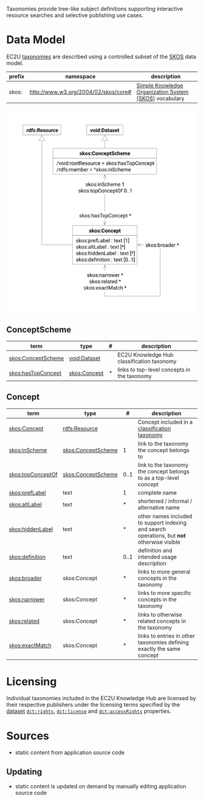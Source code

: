 Taxonomies provide tree-like subject definitions supporting interactive
resource searches and selective publishing use cases.

# Data Model

EC2U [taxonomies](https://www.w3.org/TR/skos-primer/) are described using a controlled subset of
the  [SKOS](https://www.w3.org/TR/skos-reference/) data model.

| prefix | namespace                            | description                                                                                     |
|--------|--------------------------------------|-------------------------------------------------------------------------------------------------|
| skos:  | http://www.w3.org/2004/02/skos/core# | [Simple Knowledge Organization System (SKOS)](https://www.w3.org/TR/skos-reference/) vocabulary |

![concept data model](index/concepts.svg#75)

## ConceptScheme

| term                                                              | type                       | # | description                                 |
|-------------------------------------------------------------------|----------------------------|---|---------------------------------------------|
| [skos:ConceptScheme](https://www.w3.org/TR/skos-reference/#L2457) | [void:Dataset](./index.md) |   | EC2U Knowledge Hub classification taxonomy  |
| [skos:hasTopConcept](https://www.w3.org/TR/skos-reference/#L2457) | [skos:Concept](#concept)   | * | links to top-level concepts in the taxonomy |

## Concept

| term                                                             | type                                 | #    | description                                                                                   |
|------------------------------------------------------------------|--------------------------------------|------|-----------------------------------------------------------------------------------------------|
| [skos:Concept](https://www.w3.org/TR/skos-reference/#L2039)      | [rdfs:Resource](resources.md)        |      | Concept included in a [classification taxonomy](#conceptscheme)                               |
| [skos:inScheme](https://www.w3.org/TR/skos-reference/#L2457)     | [skos:ConceptScheme](#conceptscheme) | 1    | link to the taxonomy the concept belongs to                                                   |
| [skos:topConceptOf](https://www.w3.org/TR/skos-reference/#L2457) | [skos:ConceptScheme](#conceptscheme) | 0..1 | link to the taxonomy the concept belongs to as a top-level concept                            |
| [skos:prefLabel](https://www.w3.org/TR/skos-reference/#L1304)    | text                                 | 1    | complete name                                                                                 |
| [skos:altLabel](https://www.w3.org/TR/skos-reference/#L1304)     | text                                 | *    | shortened / informal / alternative name                                                       |
| [skos:hiddenLabel](https://www.w3.org/TR/skos-reference/#L1304)  | text                                 | *    | other names included to support indexing and search operations, but **not** otherwise visible |
| [skos:definition](https://www.w3.org/TR/skos-reference/#L1693)   | text                                 | 0..1 | definition and intended usage description                                                     |
| [skos:broader](https://www.w3.org/TR/skos-reference/#L2010)      | skos:Concept                         | *    | links to more general concepts in the taxonomy                                                |
| [skos:narrower](https://www.w3.org/TR/skos-reference/#L2010)     | skos:Concept                         | *    | links to more specific concepts in the taxonomy                                               |
| [skos:related](https://www.w3.org/TR/skos-reference/#L2010)      | skos:Concept                         | *    | links to otherwise related concepts in the taxonomy                                           |
| [skos:exactMatch](https://www.w3.org/TR/skos-reference/#L4138)   | skos:Concept                         | *    | links to entries in other taxonomies defining exactly the same concept                        |

# Licensing

Individual taxonomies included in the EC2U Knowledge Hub are licensed by their respective publishers under the licensing
terms
specified by
the [dataset](./index.md)  [`dct:rights`](https://www.w3.org/TR/vocab-dcat-2/#Property:resource_rights), [`dct:license`](https://www.w3.org/TR/vocab-dcat-2/#Property:resource_license)
and [`dct:accessRights`](https://www.w3.org/TR/vocab-dcat-2/#Property:resource_access_rights) properties.

# Sources

* static content from application source code

## Updating

* static content is updated on demand by manually editing application source code
